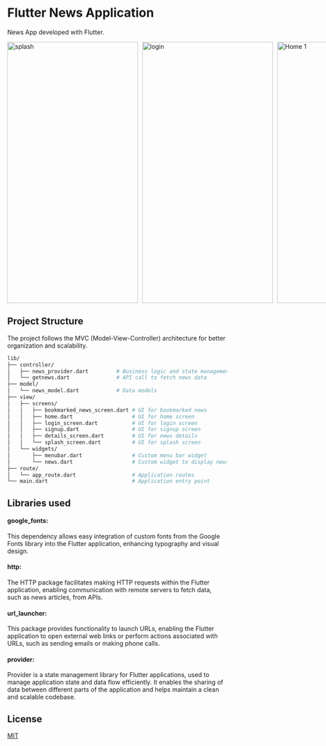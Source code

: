 # Flutter News Application

News App developed with Flutter.

 
<div style="display: flex;;">
    <img src="https://github.com/ChouguleAnkita13/Flutter_News_App/assets/155567405/4552e662-e92b-49a8-bd01-26f0711bad6d" alt="splash" style="margin-right: 10px;" width="300" height="600">
    <img src="https://github.com/ChouguleAnkita13/Flutter_News_App/assets/155567405/ab93c89d-a83f-4bf0-883f-64b0455d90f3" alt="login" style="margin-right: 10px; " width="300" height="600">
 <img src="https://github.com/ChouguleAnkita13/Flutter_News_App/assets/155567405/9f671095-bc53-40e2-b10d-ad0395bec7bf" alt="Home 1" style="margin-right: 10px; " width="300" height="600">
 <br> <br><br><br>
    <img src="https://github.com/ChouguleAnkita13/Flutter_News_App/assets/155567405/80bec03f-0af4-4d7b-9106-5e70ac783b69" alt="Bookmark 2" style="margin-right: 10px;" width="300" height="600">
 <img src="https://github.com/ChouguleAnkita13/Flutter_News_App/assets/155567405/1760e300-9d3e-4f62-ae6d-305490f32af3" alt="Home 2" style="margin-right: 10px;" width="300" height="600">
 <img src="https://github.com/ChouguleAnkita13/Flutter_News_App/assets/155567405/8890f9d4-9878-4cde-bc92-f8d4b564a049" alt="Bookmark 2" style="margin-right: 10px;" width="300" height="600">
   
</div>



## Project Structure

The project follows the MVC (Model-View-Controller) architecture for better organization and scalability.

```bash
lib/
├── controller/
│   ├── news_provider.dart         # Business logic and state management
│   └── getnews.dart               # API call to fetch news data
├── model/
│   └── news_model.dart            # Data models
├── view/
│   ├── screens/
│   │   ├── bookmarked_news_screen.dart # UI for bookmarked news
│   │   ├── home.dart                   # UI for home screen
│   │   ├── login_screen.dart           # UI for login screen
│   │   ├── signup.dart                 # UI for signup screen
│   │   ├── details_screen.dart         # UI for news details
│   │   └── splash_screen.dart          # UI for splash screen
│   └── widgets/
│       ├── menubar.dart                # Custom menu bar widget
│       └── news.dart                   # Custom widget to display news articles
├── route/
│   └── app_route.dart                  # Application routes
└── main.dart                           # Application entry point
```

## Libraries used

#### google_fonts:
 This dependency allows easy integration of custom fonts from the Google Fonts library into the Flutter application, enhancing typography and visual design.

#### http:
 The HTTP package facilitates making HTTP requests within the Flutter application, enabling communication with remote servers to fetch data, such as news articles, from APIs.

#### url_launcher:
 This package provides functionality to launch URLs, enabling the Flutter application to open external web links or perform actions associated with URLs, such as sending emails or making phone calls.

#### provider: 
Provider is a state management library for Flutter applications, used to manage application state and data flow efficiently. It enables the sharing of data between different parts of the application and helps maintain a clean and scalable codebase.

## License

[MIT](https://choosealicense.com/licenses/mit/)

